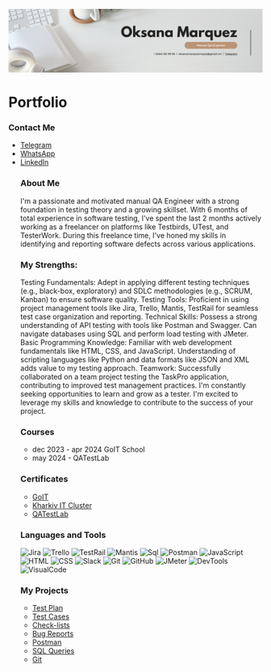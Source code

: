 [![Header](https://github.com/OksanaMarquezMayas/OksanaMarquezMayas/blob/main/assets/White%20Minimalist%20Corporate%20Personal%20Profile%20LinkedIn%20Banner%20(1).png)](https://github.com/OksanaMarquezMayas/OksanaMarquezMayas/blob/main/assets/White%20Minimalist%20Corporate%20Personal%20Profile%20LinkedIn%20Banner%20(1).png)

<h1>Portfolio</h1>
<h3>Contact Me</h3>
    <ul>
        <li><a href="https://t.me/oks_marma">Telegram</a></li>
        <li><a href="https://wa.link/xp8801">WhatsApp</a></li>
        <li><a href="https://www.linkedin.com/in/oksana-marquezmayas-122a452a4/">LinkedIn</a></li>

<h3>About Me</h3>

I'm a passionate and motivated manual QA Engineer with a strong foundation in testing theory and a growing skillset. With 6 months of total experience in software testing, I've spent the last 2 months actively working as a freelancer on platforms like Testbirds, UTest, and TesterWork. During this freelance time, I've honed my skills in identifying and reporting software defects across various applications.

<h3>My Strengths:</h3>

Testing Fundamentals: Adept in applying different testing techniques (e.g., black-box, exploratory) and SDLC methodologies (e.g., SCRUM, Kanban) to ensure software quality.
Testing Tools: Proficient in using project management tools like Jira, Trello, Mantis, TestRail for seamless test case organization and reporting.
Technical Skills: Possess a strong understanding of API testing with tools like Postman and Swagger. Can navigate databases using SQL and perform load testing with JMeter.
Basic Programming Knowledge: Familiar with web development fundamentals like HTML, CSS, and JavaScript. Understanding of scripting languages like Python and data formats like JSON and XML adds value to my testing approach.
Teamwork: Successfully collaborated on a team project testing the TaskPro application, contributing to improved test management practices.
I'm constantly seeking opportunities to learn and grow as a tester. I'm excited to leverage my skills and knowledge to contribute to the success of your project.

<h3>Courses</h3>
    <ul>
        <li>dec 2023 - apr 2024 GoIT School</li>
        <li>may 2024 - QATestLab</li>
    </ul>

<h3>Certificates</h3>
    <ul>
        <li><a href="https://drive.google.com/file/d/1I_q39Cz27kQWRBhvxfMHQKeDcL2dRTto/view?usp=sharing">GoIT</a></li>
        <li><a href="https://drive.google.com/file/d/1_qJK6ddaMyPzsj4cbzBhkVpUS1bcp71C/view?usp=sharing">Kharkiv IT Cluster</a></li>
        <li><a href="">QATestLab</a></li>
    </ul>

<h3>Languages and Tools</h3>

![Jira](https://img.shields.io/badge/-Jira-090909?style-for-the-badge&logo=jira&logocolor=47C5FB)
![Trello](https://img.shields.io/badge/-Trello-090909?style-for-the-badge&logo=trello&logocolor=097CDB)
![TestRail](https://img.shields.io/badge/-TestRail-090909?style-for-the-badge&logo=testrail&logocolor=F8C52C)
![Mantis](https://img.shields.io/badge/-Mantis-090909?style-for-the-badge&logo=mantis&logocolor=F88C00)
![Sql](https://img.shields.io/badge/-SQL-090909?style-for-the-badge&logo=mysql&logocolor=C1121F)
![Postman](https://img.shields.io/badge/-Postman-090909?style-for-the-badge&logo=postman&logocolor=E5D3FF)
![JavaScript](https://img.shields.io/badge/-JavaScript-090909?style-for-the-badge&logo=JavaScript&logocolor=6296CC)
![HTML](https://img.shields.io/badge/-HTML-090909?style-for-the-badge&logo=html&logocolor=00648B)
![CSS](https://img.shields.io/badge/-CSS-090909?style-for-the-badge&logo=css&logocolor=8ECAE6)
![Slack](https://img.shields.io/badge/-Slack-090909?style-for-the-badge&logo=slack&logocolor=FFB703)
![Git](https://img.shields.io/badge/-Git-090909?style-for-the-badge&logo=git&logocolor=FFAFCC)
![GitHub](https://img.shields.io/badge/-GitHub-090909?style-for-the-badge&logo=GitHub&logocolor=CDB4DB)
![JMeter](https://img.shields.io/badge/-Jmeter-090909?style-for-the-badge&logo=jmeter&logocolor=FB8500)
![DevTools](https://img.shields.io/badge/-DevTools-090909?style-for-the-badge&logo=devtools&logocolor=C1121F)
![VisualCode](https://img.shields.io/badge/-VSCode-090909?style-for-the-badge&logo=VSCode&logocolor=C1121F)

<h3>My Projects</h3>
    <ul>
        <li><a href="https://docs.google.com/document/d/1RZrPEcAFF3qvlHtcLMAvxWuV9sgHVhIG7xFzRuaPsaI/edit?usp=sharing"> Test Plan</a></li>
        <li><a href="https://docs.google.com/spreadsheets/d/1LzwqUfEJZrWpD1oP4ev3_1H-BVTEKXcmk7Sytg1YxMs/edit?usp=sharing">Test Cases</a></li>
        <li><a href="https://docs.google.com/spreadsheets/d/17PIicMMMw9ZKPZ0kp7LntIfZQt93YerU/edit?usp=sharing&ouid=106552989132086504806&rtpof=true&sd=true">Check-lists</a></li>
        <li><a href="https://docs.google.com/spreadsheets/d/17wGAq_llLUVQoRoib1OW7BlBA5s2jGqZVMwP2a_c-0A/edit?usp=sharing">Bug Reports</a></li>
        <li><a href="https://docs.google.com/document/d/1dTk9pBypmO-uJf_kSKvyEJRiRxMPe2eGzACeSgA8-wc/edit?usp=sharing">Postman</a></li>
        <li><a href="https://docs.google.com/document/d/1gNLugpQn8KIuZn9_H3r1L4rhwO03_MoU2vxlPW6v-Ks/edit?usp=sharing">SQL Queries</a></li>
        <li><a href="https://docs.google.com/document/d/1QZlglsdBo5i861Aybo2hJhecT3VU4w7QjxQA8YQARjE/edit?usp=sharing">Git</a></li>
    </ul>